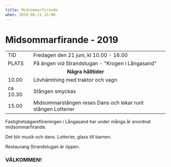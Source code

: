```yaml
---
title: Midsommarfirande
when: 2019-06-21 15:00 
---
```

<h1>Midsommarfirande - 2019</h1>
<table>
<tbody>
<tr>
<td>TID</td>
<td>Fredagen den 21 juni, kl 10.00 - 16.00</td>
</tr>
<tr>
<td>PLATS</td>
<td>På ängen vid Strandstugan - "Krogen i Långasand"</td>
</tr>
<tr>
<td align="center" colspan="2"><strong>Några hålltider</strong></td>
</tr>
<tr>
<td>10.00</td>
<td>Lövhämtning med traktor och vagn</td>
</tr>
<tr>
<td>ca 10.30</td>
<td>Stången smyckas</td>
</tr>
<tr>
<td>15.00</td>
<td>Midsommarstången reses
Dans och lekar runt stången
Lotterier</td>
</tr>
</tbody>
</table>
Fastighetsägareföreningen i Långasand har under många år anordnat midsommarfirande.

Det blir musik och dans. Lotterier, glass till barnen.

Restaurang Strandstugan är öppen. 
<h3>VÄLKOMMEN!</h3>